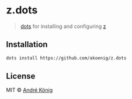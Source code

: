 # z.dots

> [dots](https://github.com/akoenig/dots) for installing and configuring [z](https://github.com/rupa/z)

## Installation

```sh
dots install https://github.com/akoenig/z.dots
```

## License

MIT © [André König](http://andrekoenig.info)
